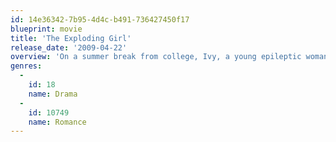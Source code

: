 ```yaml
---
id: 14e36342-7b95-4d4c-b491-736427450f17
blueprint: movie
title: 'The Exploding Girl'
release_date: '2009-04-22'
overview: 'On a summer break from college, Ivy, a young epileptic woman, struggles to balance her feelings for her fledgling boyfriend while her friend Al crashes with her for the season.'
genres:
  -
    id: 18
    name: Drama
  -
    id: 10749
    name: Romance
---
```

